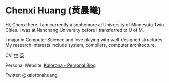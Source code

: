 # Chenxi Huang (黄晨曦)

Hi, Chenxi here. I am currently a sophomore at University of Minnesota Twin Cities. I was at Nanchang University before I transferred to U of M.

I major in Computer Science and love playing with well-designed structures. My research interests include system, compilers, computer architecture.

CV: [中](resume/resume-zh.pdf)|[英](resume/resume-en.pdf)

Personal Website: [Kalorona - Personal Blog](https://kalorona.com)

Twitter: @kaloronahuang